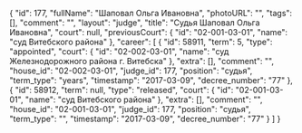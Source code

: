 {
    "id": 177,
    "fullName": "Шаповал Ольга Ивановна",
    "photoURL": "",
    "tags": [],
    "comment": "",
    "layout": "judge",
    "title": "Судья Шаповал Ольга Ивановна",
    "court": null,
    "previousCourt": {
        "id": "02-001-03-01",
        "name": "суд Витебского района"
    },
    "career": [
        {
            "id": 58911,
            "term": 5,
            "type": "appointed",
            "court": {
                "id": "02-002-03-01",
                "name": "суд Железнодорожного района г. Витебска"
            },
            "extra": [],
            "comment": "",
            "house_id": "02-002-03-01",
            "judge_id": 177,
            "position": "судья",
            "term_type": "years",
            "timestamp": "2017-03-09",
            "decree_number": "77"
        },
        {
            "id": 58912,
            "term": null,
            "type": "released",
            "court": {
                "id": "02-001-03-01",
                "name": "суд Витебского района"
            },
            "extra": [],
            "comment": "",
            "house_id": "02-001-03-01",
            "judge_id": 177,
            "position": "судья",
            "term_type": "",
            "timestamp": "2017-03-09",
            "decree_number": "77"
        }
    ]
}